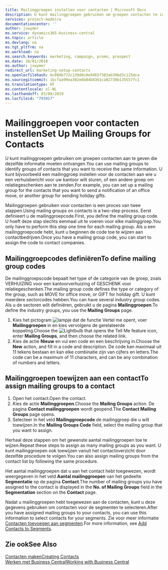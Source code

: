 ```yaml
---
title: Mailinggroepen instellen voor contacten | Microsoft Docs
description: U kunt mailinggroepen gebruiken om groepen contacten te identificeren die u dezelfde informatie wilt sturen, bijvoorbeeld voor een marketingcampagne of promotie.
services: project-madeira
documentationcenter: ''
author: jswymer
ms.service: dynamics365-business-central
ms.topic: article
ms.devlang: na
ms.tgt_pltfrm: na
ms.workload: na
ms.search.keywords: marketing, campaign, promo, prospect
ms.date: 10/01/2018
ms.author: jswymer
redirect_url: marketing-setup-contacts
ms.openlocfilehash: 6c089b772c139d0c0e9465f383ab39bd3c125dca
ms.sourcegitcommit: 1bcfaa99ea302e6b84b8361ca02730b135557fc1
ms.translationtype: HT
ms.contentlocale: nl-NL
ms.lasthandoff: 03/08/2019
ms.locfileid: "793917"
---
```

# <a name="set-up-mailing-groups-for-contacts"></a><span data-ttu-id="2f7f1-103">Mailinggroepen voor contacten instellen</span><span class="sxs-lookup"><span data-stu-id="2f7f1-103">Set Up Mailing Groups for Contacts</span></span>
<span data-ttu-id="2f7f1-104">U kunt mailinggroepen gebruiken om groepen contacten aan te geven die dezelfde informatie moeten ontvangen.</span><span class="sxs-lookup"><span data-stu-id="2f7f1-104">You can use mailing groups to identify groups of contacts that you want to receive the same information.</span></span> <span data-ttu-id="2f7f1-105">U kunt bijvoorbeeld een mailinggroep instellen voor de contacten aan wie u een verhuisbericht voor uw kantoor wilt sturen, of een andere groep om relatiegeschenken aan te zenden.</span><span class="sxs-lookup"><span data-stu-id="2f7f1-105">For example, you can set up a mailing group for the contacts that you want to send a notification of an office move, or another group for sending holiday gifts.</span></span>

<span data-ttu-id="2f7f1-106">Mailinggroepen gebruiken voor contacten is een proces van twee stappen.</span><span class="sxs-lookup"><span data-stu-id="2f7f1-106">Using mailing groups on contacts is a two-step process.</span></span> <span data-ttu-id="2f7f1-107">Eerst definieert u de mailinggroepcode.</span><span class="sxs-lookup"><span data-stu-id="2f7f1-107">First, you define the mailing group code.</span></span> <span data-ttu-id="2f7f1-108">U hoeft deze stap slechts eenmaal uit te voeren voor elke mailinggroep.</span><span class="sxs-lookup"><span data-stu-id="2f7f1-108">You only have to perform this step one time for each mailing group.</span></span> <span data-ttu-id="2f7f1-109">Als u een mailinggroepcode hebt, kunt u beginnen de code toe te wijzen aan contactbedrijven.</span><span class="sxs-lookup"><span data-stu-id="2f7f1-109">Once you have a mailing group code, you can start to assign the code to contact companies.</span></span>

## <a name="to-define-mailing-group-codes"></a><span data-ttu-id="2f7f1-110">Mailinggroepcodes definiëren</span><span class="sxs-lookup"><span data-stu-id="2f7f1-110">To define mailing group codes</span></span>
<span data-ttu-id="2f7f1-111">De mailinggroepscode bepaalt het type of de categorie van de groep, zoals VERHUIZING voor een kantoorverhuizing of GESCHENK voor relatiegeschenken.</span><span class="sxs-lookup"><span data-stu-id="2f7f1-111">The mailing group code defines the type or category of the group, such as MOVE for office move, or GIFT for holiday gift.</span></span> <span data-ttu-id="2f7f1-112">U kunt meerdere sectorcodes hebben.</span><span class="sxs-lookup"><span data-stu-id="2f7f1-112">You can have several industry group codes.</span></span> <span data-ttu-id="2f7f1-113">Als u de sectoren wilt definiëren, gebruikt u de pagina **Mailinggroepen**.</span><span class="sxs-lookup"><span data-stu-id="2f7f1-113">To define the industry groups, you use the **Mailing Groups** page.</span></span>

1. <span data-ttu-id="2f7f1-114">Kies het pictogram ![lampje dat de functie Vertel me opent](media/ui-search/search_small.png "Vertel me wat u wilt doen"), voer **Mailinggroepen** in en kies vervolgens de gerelateerde koppeling.</span><span class="sxs-lookup"><span data-stu-id="2f7f1-114">Choose the ![Lightbulb that opens the Tell Me feature](media/ui-search/search_small.png "Tell me what you want to do") icon, enter **Mailing Groups**, and then choose the related link.</span></span>
2. <span data-ttu-id="2f7f1-115">Kies de actie **Nieuw** en vul een code en een beschrijving in.</span><span class="sxs-lookup"><span data-stu-id="2f7f1-115">Choose the **New** action, and fill in a code and description.</span></span> <span data-ttu-id="2f7f1-116">De code kan maximaal uit 11 tekens bestaan en kan elke combinatie zijn van cijfers en letters.</span><span class="sxs-lookup"><span data-stu-id="2f7f1-116">The code can be a maximum of 11 characters, and can be any combination of numbers and letters.</span></span>

## <a name="AssignMailGroupContact"></a> <span data-ttu-id="2f7f1-117">Mailinggroepen toewijzen aan een contact</span><span class="sxs-lookup"><span data-stu-id="2f7f1-117">To assign mailing groups to a contact</span></span>
1. <span data-ttu-id="2f7f1-118">Open het contact.</span><span class="sxs-lookup"><span data-stu-id="2f7f1-118">Open the contact.</span></span>
2. <span data-ttu-id="2f7f1-119">Kies de actie **Mailinggroepen**.</span><span class="sxs-lookup"><span data-stu-id="2f7f1-119">Choose the **Mailing Groups** action.</span></span> <span data-ttu-id="2f7f1-120">De pagina **Contact mailinggroepen** wordt geopend.</span><span class="sxs-lookup"><span data-stu-id="2f7f1-120">The **Contact Mailing Groups** page opens.</span></span>
3. <span data-ttu-id="2f7f1-121">Selecteer in het veld **Mailinggroepcode** de mailinggroep die u wilt toewijzen.</span><span class="sxs-lookup"><span data-stu-id="2f7f1-121">In the **Mailing Groups Code** field, select the mailing group that you want to assign.</span></span>

<span data-ttu-id="2f7f1-122">Herhaal deze stappen om het gewenste aantal mailinggroepen toe te wijzen.</span><span class="sxs-lookup"><span data-stu-id="2f7f1-122">Repeat these steps to assign as many mailing groups as you want.</span></span> <span data-ttu-id="2f7f1-123">U kunt mailinggroepen ook toewijzen vanuit het contactoverzicht door dezelfde procedure te volgen.</span><span class="sxs-lookup"><span data-stu-id="2f7f1-123">You can also assign mailing groups from the contact list by following the same procedure.</span></span>

<span data-ttu-id="2f7f1-124">Het aantal mailinggroepen dat u aan het contact hebt toegewezen, wordt weergegeven in het veld **Aantal mailinggroepen** van het gedeelte **Segmentatie** op de pagina **Contact**.</span><span class="sxs-lookup"><span data-stu-id="2f7f1-124">The number of mailing groups you have assigned to the contact is displayed in the **No. of Mailing Groups** field in the **Segmentation** section on the **Contact** page.</span></span>

<span data-ttu-id="2f7f1-125">Nadat u mailinggroepen hebt toegewezen aan de contacten, kunt u deze gegevens gebruiken om contacten voor de segmenten te selecteren.</span><span class="sxs-lookup"><span data-stu-id="2f7f1-125">After you have assigned mailing groups to your contacts, you can use this information to select contacts for your segments.</span></span> <span data-ttu-id="2f7f1-126">Zie voor meer informatie [Contacten toevoegen aan segmenten](marketing-add-contact-segment.md).</span><span class="sxs-lookup"><span data-stu-id="2f7f1-126">For more information, see [Add Contacts to Segments](marketing-add-contact-segment.md).</span></span>

## <a name="see-also"></a><span data-ttu-id="2f7f1-127">Zie ook</span><span class="sxs-lookup"><span data-stu-id="2f7f1-127">See Also</span></span>
[<span data-ttu-id="2f7f1-128">Contacten maken</span><span class="sxs-lookup"><span data-stu-id="2f7f1-128">Creating Contacts</span></span>](marketing-create-contact-companies.md)  
[<span data-ttu-id="2f7f1-129">Werken met Business Central</span><span class="sxs-lookup"><span data-stu-id="2f7f1-129">Working with Business Central</span></span>](ui-work-product.md)
